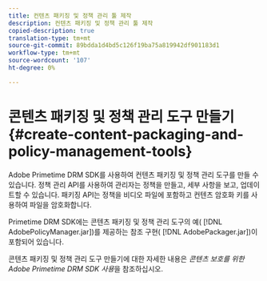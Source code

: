 ```yaml
---
title: 컨텐츠 패키징 및 정책 관리 툴 제작
description: 컨텐츠 패키징 및 정책 관리 툴 제작
copied-description: true
translation-type: tm+mt
source-git-commit: 89bdda1d4bd5c126f19ba75a819942df901183d1
workflow-type: tm+mt
source-wordcount: '107'
ht-degree: 0%

---
```



# 콘텐츠 패키징 및 정책 관리 도구 만들기{#create-content-packaging-and-policy-management-tools}

Adobe Primetime DRM SDK를 사용하여 컨텐츠 패키징 및 정책 관리 도구를 만들 수 있습니다. 정책 관리 API를 사용하여 관리자는 정책을 만들고, 세부 사항을 보고, 업데이트할 수 있습니다. 패키징 API는 정책을 비디오 파일에 포함하고 컨텐츠 암호화 키를 사용하여 파일을 암호화합니다.

Primetime DRM SDK에는 콘텐츠 패키징 및 정책 관리 도구의 예( [!DNL AdobePolicyManager.jar])를 제공하는 참조 구현( [!DNL AdobePackager.jar])이 포함되어 있습니다.

콘텐츠 패키징 및 정책 관리 도구 만들기에 대한 자세한 내용은 *콘텐츠 보호를 위한 Adobe Primetime DRM SDK 사용*&#x200B;을 참조하십시오.
